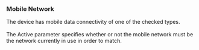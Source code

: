 ### Mobile Network

The device has mobile data connectivity of one of the checked types.\
\
The Active parameter specifies whether or not the mobile network must be
the network currently in use in order to match.
